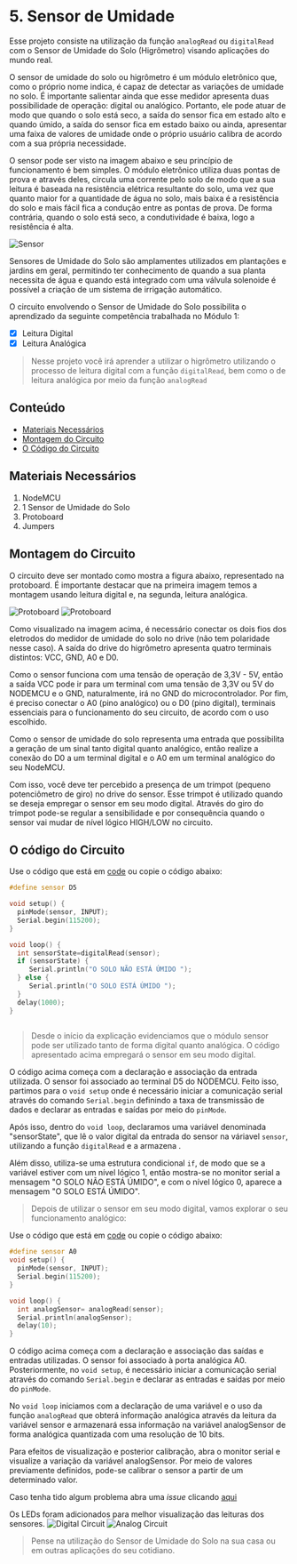 # 5. Sensor de Umidade

Esse projeto consiste na utilização da função ```analogRead```  ou ```digitalRead``` com o Sensor de Umidade do Solo (Higrômetro) visando aplicações do mundo real.


O sensor de umidade do solo ou higrômetro  é um módulo eletrônico que, como o próprio nome indica, é capaz de detectar as variações de umidade no solo. É importante salientar ainda que esse medidor apresenta duas possibilidade de operação: digital ou analógico. Portanto, ele pode atuar de modo que  quando o solo está seco, a saída do sensor fica em estado alto e quando úmido, a saída do sensor fica em estado baixo ou ainda, apresentar uma faixa de valores de umidade onde o próprio usuário calibra de acordo com a sua própria necessidade.

O sensor pode ser visto na imagem abaixo e seu princípio de funcionamento é bem simples. O módulo eletrônico utiliza duas pontas de prova e através deles, circula uma corrente pelo solo de modo que a sua leitura é baseada na resistência elétrica resultante do solo, uma vez que quanto maior for a quantidade de água no solo, mais baixa é a resistência do solo e mais fácil fica a condução entre as pontas de prova. De forma contrária, quando o solo está seco, a condutividade é baixa, logo a resistência é alta.

![Sensor](assets/sensor.png)

Sensores de Umidade do Solo são amplamentes utilizados em plantações e jardins em geral, permitindo ter conhecimento de quando a sua planta necessita de água e quando está integrado com uma válvula solenoide é possível a criação de um sistema de irrigação automático.

O circuito envolvendo o Sensor de Umidade do Solo possibilita o aprendizado da seguinte competência trabalhada no Módulo 1:

- [x] Leitura Digital
- [x] Leitura Analógica

> Nesse projeto você irá aprender a utilizar o higrômetro utilizando o processo de leitura digital com a função  ```digitalRead```, bem como o de leitura analógica por meio da função  ```analogRead```
> 
## Conteúdo
- [Materiais Necessários](#materiais-necessários)
- [Montagem do Circuito](#montagem-do-circuito)
- [O Código do Circuito](#o-c&oacute;digo-do-circuito)

## Materiais Necessários
1. NodeMCU
2. 1 Sensor de Umidade do Solo
3. Protoboard
4. Jumpers

## Montagem do Circuito
O circuito deve ser montado como mostra a figura abaixo, representado na protoboard. É importante destacar que na primeira imagem temos a montagem usando leitura digital e, na segunda, leitura analógica.

![Protoboard](assets/circuito-digital.png)
![Protoboard](assets/circuito-analogico.png)


Como visualizado na imagem acima, é necessário conectar os dois fios dos eletrodos do medidor de umidade do solo no drive (não tem polaridade nesse caso). A saída do drive do higrômetro apresenta quatro terminais distintos: VCC, GND, A0 e D0.

Como o sensor funciona com uma tensão de operação de 3,3V - 5V, então a saída VCC pode ir para um terminal com uma tensão de 3,3V ou 5V do NODEMCU e o GND, naturalmente, irá no GND do microcontrolador. Por fim, é preciso conectar o A0 (pino analógico) ou o D0 (pino digital), terminais essenciais para o funcionamento do seu circuito, de acordo com o uso escolhido.

Como o sensor de umidade do solo representa uma entrada que possibilita a geração de um sinal tanto digital quanto analógico, então realize a conexão do D0 a um terminal digital e o A0 em um terminal analógico do seu NodeMCU.

Com isso, você deve ter percebido a presença de um trimpot (pequeno potenciômetro de giro) no drive do sensor. Esse trimpot é utilizado quando se deseja empregar o sensor em seu modo digital. Através do giro do trimpot pode-se regular a sensibilidade e por consequência quando o sensor vai mudar de nível lógico HIGH/LOW no circuito.

## O código do Circuito

Use o código que está em [code](code1/code1.ino) ou copie o código abaixo:
 
```C++
#define sensor D5

void setup() {
  pinMode(sensor, INPUT);
  Serial.begin(115200);
}

void loop() {
  int sensorState=digitalRead(sensor);
  if (sensorState) {
     Serial.println("O SOLO NÃO ESTÁ ÚMIDO ");
  } else {
     Serial.println("O SOLO ESTÁ ÚMIDO ");
  }
  delay(1000);
}
  
```
>Desde o início da explicação evidenciamos que o módulo sensor pode ser utilizado tanto de forma digital quanto analógica. O código apresentado acima empregará o sensor em seu modo digital. 

O código acima começa com a declaração e associação da entrada  utilizada. O sensor foi associado ao terminal D5 do NODEMCU. Feito isso, partimos para o ```void setup```  onde é necessário iniciar a comunicação serial através do comando ```Serial.begin``` definindo a taxa de transmissão de dados e declarar as entradas e saídas por meio do ```pinMode```.

Após isso, dentro do ```void loop```, declaramos uma variável denominada "sensorState", que lê o valor digital da entrada do sensor na váriavel ```sensor```, utilizando a função ```digitalRead``` e a armazena .

Além disso, utiliza-se uma estrutura condicional ```if```, de modo que se a variável estiver com um nível lógico 1, então mostra-se no monitor serial a mensagem "O SOLO NÃO ESTÁ ÚMIDO", e com o nível lógico 0, aparece a mensagem "O SOLO ESTÁ ÚMIDO".

>Depois de utilizar o sensor em seu modo digital, vamos explorar o seu funcionamento analógico:

Use o código que está em [code](code/code2.ino) ou copie o código abaixo:

```C++
#define sensor A0
void setup() {
  pinMode(sensor, INPUT);
  Serial.begin(115200);
}

void loop() {
  int analogSensor= analogRead(sensor);
  Serial.println(analogSensor); 
  delay(10);
}
```
O código acima começa com a declaração e associação das saídas e entradas utilizadas. O sensor foi associado à porta analógica A0. Posteriormente, no ```void setup```, é necessário iniciar a comunicação serial através do comando ```Serial.begin``` e declarar as entradas e saídas por meio do ```pinMode```.

No ```void loop``` iniciamos com a declaração de uma variável e o uso da função ```analogRead``` que obterá informação analógica através da leitura da variável sensor e armazenará essa informação na variável analogSensor de forma analógica quantizada com uma resolução de 10 bits.

Para efeitos de visualização e posterior calibração, abra o monitor serial e visualize a variação da variável analogSensor. Por meio de valores previamente definidos, pode-se calibrar o sensor a partir de um determinado valor.

Caso tenha tido algum problema abra uma _issue_ clicando [aqui](https://github.com/PETEletricaUFBA/IoT/issues/new)

Os LEDs foram adicionados para melhor visualização das leituras dos sensores.
![Digital Circuit](assets/digitalcircuit.gif)
![Analog Circuit](assets/analogcircuit.gif)

> Pense na utilização do Sensor de Umidade do Solo na sua casa ou em outras aplicações do seu cotidiano. 
